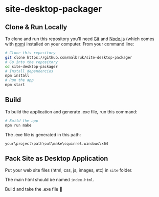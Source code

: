 # site-desktop-packager

## Clone & Run Locally

To clone and run this repository you'll need [Git](https://git-scm.com) and [Node.js](https://nodejs.org/en/download/) (which comes with [npm](http://npmjs.com)) installed on your computer. From your command line:

```bash
# Clone this repository
git clone https://github.com/malbruk/site-desktop-packager
# Go into the repository
cd site-desktop-packager
# Install dependencies
npm install
# Run the app
npm start
```

## Build

To build the application and generate .exe file, run this command:

```bash
# Build the app
npm run make
```

The .exe file is generated in this path:

`your\project\path\out\make\squirrel.windows\x64`

## Pack Site as Desktop Application

Put your web site files (html, css, js, images, etc) in `site` folder.

The main html should be named `index.html`.

Build and take the .exe file 🚀
